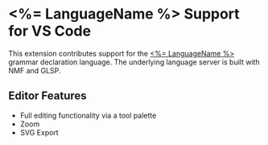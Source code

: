 # <%= LanguageName %> Support for VS Code

This extension contributes support for the [<%= LanguageName %>](https://example.org) grammar declaration language. The underlying language server is built with NMF and GLSP.

## Editor Features

* Full editing functionality via a tool palette
* Zoom
* SVG Export
